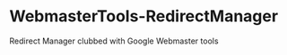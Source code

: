 WebmasterTools-RedirectManager
==============================

Redirect Manager clubbed with Google Webmaster tools

